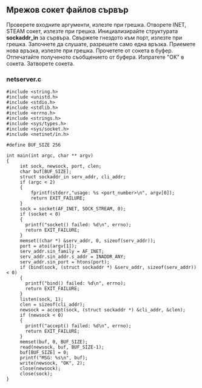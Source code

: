 ## Мрежов сокет файлов сървър

Проверете входните аргументи, излезте при грешка.
Отворете INET, STEAM сокет, излезте при грешка.
Инициализирайте структурата **sockaddr_in** за сървъра.
Свържете гнездото към порт, излезте при грешка.
Започнете да слушате, разрешете само една връзка.
Приемете нова връзка, излезте при грешка.
Прочетете от сокета в буфер.
Отпечатайте полученото съобщението от буфера.
Изпратете "OK" в сокета.
Затворете сокета.

### netserver.c
```
#include <string.h>
#include <unistd.h>
#include <stdio.h>
#include <stdlib.h>
#include <errno.h>
#include <strings.h>
#include <sys/types.h> 
#include <sys/socket.h>
#include <netinet/in.h>

#define BUF_SIZE 256

int main(int argc, char ** argv)
{
     int sock, newsock, port, clen;
     char buf[BUF_SIZE];
     struct sockaddr_in serv_addr, cli_addr;
     if (argc < 2) 
     {
         fprintf(stderr,"usage: %s <port_number>\n", argv[0]);
         return EXIT_FAILURE;
     }
     sock = socket(AF_INET, SOCK_STREAM, 0);
     if (socket < 0)
     {
       printf("socket() failed: %d\n", errno);
       return EXIT_FAILURE;
     }
     memset((char *) &serv_addr, 0, sizeof(serv_addr));
     port = atoi(argv[1]);
     serv_addr.sin_family = AF_INET;
     serv_addr.sin_addr.s_addr = INADDR_ANY;
     serv_addr.sin_port = htons(port);
     if (bind(sock, (struct sockaddr *) &serv_addr, sizeof(serv_addr)) < 0)
     {
       printf("bind() failed: %d\n", errno);
       return EXIT_FAILURE;
     }
     listen(sock, 1);
     clen = sizeof(cli_addr);
     newsock = accept(sock, (struct sockaddr *) &cli_addr, &clen);
     if (newsock < 0) 
     {
       printf("accept() failed: %d\n", errno);
       return EXIT_FAILURE;
     }
     memset(buf, 0, BUF_SIZE);
     read(newsock, buf, BUF_SIZE-1);
     buf[BUF_SIZE] = 0;
     printf("MSG: %s\n", buf);
     write(newsock, "OK", 2);
     close(newsock);
     close(sock);
}


```
